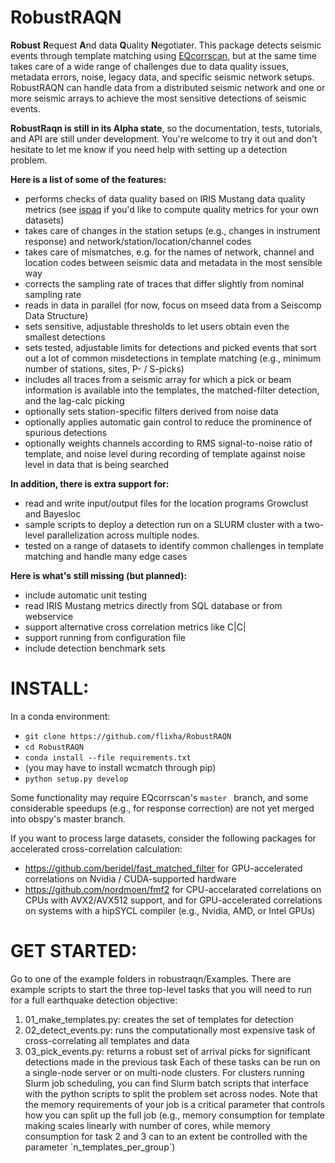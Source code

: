 # RobustRAQN
**Robust** **R**equest **A**nd data **Q**uality **N**egotiater. This package detects seismic events through template matching using [EQcorrscan](https://github.com/eqcorrscan/EQcorrscan), but at the same time takes care of a wide range of challenges due to data quality issues, metadata errors, noise, legacy data, and specific seismic network setups. RobustRAQN can handle data from a distributed seismic network and one or more seismic arrays to achieve the most sensitive detections of seismic events.

**RobustRaqn is still in its Alpha state**, so the documentation, tests, tutorials, and API are still under development. You're welcome to try it out and don't hesitate to let me know if you need help with setting up a detection problem.

**Here is a list of some of the features:**
- performs checks of data quality based on IRIS Mustang data quality metrics (see [ispaq](https://github.com/iris-edu/ispaq) if you'd like to compute quality metrics for your own datasets)
- takes care of changes in the station setups (e.g., changes in instrument response) and network/station/location/channel codes
- takes care of mismatches, e.g. for the names of network, channel and location codes between seismic data and metadata in the most sensible way
- corrects the sampling rate of traces that differ slightly from nominal sampling rate
- reads in data in parallel (for now, focus on mseed data from a Seiscomp Data Structure)
- sets sensitive, adjustable thresholds to let users obtain even the smallest detections
- sets tested, adjustable limits for detections and picked events that sort out a lot of common misdetections in template matching (e.g., minimum number of stations, sites, P- / S-picks)
- includes all traces from a seismic array for which a pick or beam information is available into the templates, the matched-filter detection, and the lag-calc picking
- optionally sets station-specific filters derived from noise data
- optionally applies automatic gain control to reduce the prominence of spurious detections
- optionally weights channels according to RMS signal-to-noise ratio of template, and noise level during recording of template against noise level in data that is being searched 

**In addition, there is extra support for:**
- read and write input/output files for the location programs Growclust and Bayesloc
- sample scripts to deploy a detection run on a SLURM cluster with a two-level parallelization across multiple nodes.
- tested on a range of datasets to identify common challenges in template matching and handle many edge cases


**Here is what's still missing (but planned):**
- include automatic unit testing
- read IRIS Mustang metrics directly from SQL database or from webservice
- support alternative cross correlation metrics like C|C|
- support running from configuration file
- include detection benchmark sets


# INSTALL:

In a conda environment:
- `git clone https://github.com/flixha/RobustRAQN`
- `cd RobustRAQN`
- `conda install --file requirements.txt`
- (you may have to install wcmatch through pip)
- `python setup.py develop`

Some functionality may require EQcorrscan's `master ` branch, and some considerable speedups (e.g., for response correction) are not yet merged into obspy's master branch.

If you want to process large datasets, consider the following packages for accelerated cross-correlation calculation:
- https://github.com/beridel/fast_matched_filter for GPU-accelerated correlations on Nvidia / CUDA-supported hardware
- https://github.com/nordmoen/fmf2 for CPU-accelarated correlations on CPUs with AVX2/AVX512 support, and for GPU-accelerated correlations on systems with a hipSYCL compiler (e.g., Nvidia, AMD, or Intel GPUs)


# GET STARTED:

Go to one of the example folders in robustraqn/Examples. There are example scripts to start the three top-level tasks that you will need to run for a full earthquake detection objective:
1. 01_make_templates.py: creates the set of templates for detection
2. 02_detect_events.py: runs the computationally most expensive task of cross-correlating all templates and data
3. 03_pick_events.py: returns a robust set of arrival picks for significant detections made in the previous task
Each of these tasks can be run on a single-node server or on multi-node clusters. For clusters running Slurm job scheduling, you can find Slurm batch scripts that interface with the python scripts to split the problem set across nodes. Note that the memory requirements of your job is a critical parameter that controls how you can split up the full job (e.g., memory consumption for template making scales linearly with number of cores, while memory consumption for task 2 and 3 can to an extent be controlled with the parameter ´n_templates_per_group´)